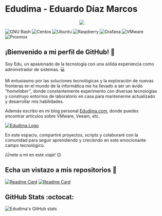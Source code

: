 # Edudima - Eduardo Díaz Marcos

<p align="center">
  <img src="https://www.edudima.com/wp-content/uploads/2024/01/Foto-Edu-2-retocada-size.jpg" />
</p>

![GNU Bash](https://img.shields.io/badge/GNU%20Bash-4EAA25?style=for-the-badge&logo=GNU%20Bash&logoColor=white)
![Centos](https://img.shields.io/badge/Cent%20OS-262577?style=for-the-badge&logo=CentOS&logoColor=white)
![Ubuntu](https://img.shields.io/badge/Ubuntu-E95420?style=for-the-badge&logo=ubuntu&logoColor=white)
![Raspberry](https://img.shields.io/badge/Raspberry%20Pi-A22846?style=for-the-badge&logo=Raspberry%20Pi&logoColor=white)
![Grafana](https://img.shields.io/badge/Grafana-F2F4F9?style=for-the-badge&logo=grafana&logoColor=orange&labelColor=F2F4F9)
![VMware](https://img.shields.io/badge/VMware-231f20?style=for-the-badge&logo=VMware&logoColor=white)
![Proxmox](https://img.shields.io/badge/Proxmox-E57000?style=for-the-badge&logo=proxmox&logoColor=white)

## **¡Bienvenido a mi perfil de GitHub!** :wave:

Soy Edu, un apasionado de la tecnología con una sólida experiencia como administrador de sistemas. :computer:

Mi entusiasmo por las soluciones tecnológicas y la exploración de nuevas fronteras en el mundo de la informática me ha llevado a ser un ávido *"homelaber"*, donde constantemente experimento con diversas tecnologías y construyo entornos de laboratorio en casa para mantenerme actualizado y desarrollar mis habilidades.

Además escribo en mi blog personal [Edudima.com](https://edudima.com "Edudima.com"), donde puedes encontrar artículos sobre VMware, Veeam, etc.

[![Edudima Logo](https://www.edudima.com/wp-content/uploads/2021/04/F1_Tamano-inf.png "Edudima Logo")](https://edudima.com "Edudima Logo")

En este espacio, compartiré proyectos, scripts y colaboraré con la comunidad para seguir aprendiendo y creciendo en este emocionante campo tecnológico.

¡Únete a mí en este viaje! :wink:

## Echa un vistazo a mis repositorios :open_file_folder:

[![Readme Card](https://github-readme-stats.vercel.app/api/pin/?username=edudima&repo=tutorials&theme=merko)](https://github.com/edudima/tutorials)
[![Readme Card](https://github-readme-stats.vercel.app/api/pin/?username=edudima&repo=cheat-sheets&theme=merko)](https://github.com/edudima/cheat-sheets)

## GitHub Stats :octocat:

![Edudima's GitHub stats](https://github-readme-stats.vercel.app/api?username=edudima&show_icons=true&theme=merko)



